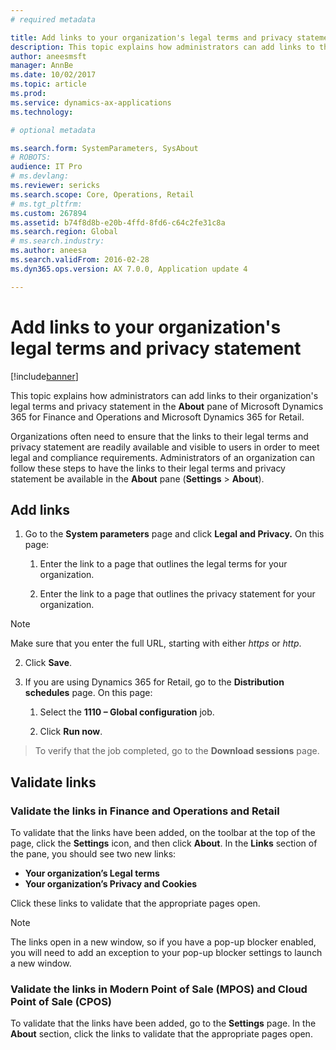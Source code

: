 ```yaml
---
# required metadata

title: Add links to your organization's legal terms and privacy statement
description: This topic explains how administrators can add links to their organization's legal terms and privacy statement in the <strong>About</strong> pane of Microsoft Dynamics 365 for Finance and Operations and Microsoft Dynamics 365 for Retail.
author: aneesmsft
manager: AnnBe
ms.date: 10/02/2017
ms.topic: article
ms.prod: 
ms.service: dynamics-ax-applications
ms.technology: 

# optional metadata

ms.search.form: SystemParameters, SysAbout
# ROBOTS: 
audience: IT Pro
# ms.devlang: 
ms.reviewer: sericks
ms.search.scope: Core, Operations, Retail
# ms.tgt_pltfrm: 
ms.custom: 267894
ms.assetid: b74f8d8b-e20b-4ffd-8fd6-c64c2fe31c8a
ms.search.region: Global
# ms.search.industry: 
ms.author: aneesa
ms.search.validFrom: 2016-02-28
ms.dyn365.ops.version: AX 7.0.0, Application update 4

---
```


# Add links to your organization's legal terms and privacy statement

[!include[banner](../includes/banner.md)]


This topic explains how administrators can add links to their organization's legal terms and privacy statement in the <strong>About</strong> pane of Microsoft Dynamics 365 for Finance and Operations and Microsoft Dynamics 365 for Retail.

Organizations often need to ensure that the links to their legal terms and privacy statement are readily available and visible to users in order to meet legal and compliance requirements. Administrators of an organization can follow these steps to have the links to their legal terms and privacy statement be available in the **About** pane (**Settings** &gt; **About**).

## Add links
1.  Go to the **System parameters** page and click **Legal and Privacy.** On this page:

    1.  Enter the link to a page that outlines the legal terms for your organization.

    2.  Enter the link to a page that outlines the privacy statement for your organization.

> [!NOTE]
> Make sure that you enter the full URL, starting with either *https* or *http*.

2.  Click **Save**.

3.  If you are using Dynamics 365 for Retail, go to the **Distribution
    schedules** page. On this page:

    1.  Select the **1110 – Global configuration** job.

    2.  Click **Run now**.

>   To verify that the job completed, go to the **Download sessions** page.

## Validate links

### Validate the links in Finance and Operations and Retail
To validate that the links have been added, on the toolbar at the top of the page, click the **Settings** icon, and then click **About**. In the **Links** section of the pane, you should see two new links:

-   **Your organization’s Legal terms**
-   **Your organization’s Privacy and Cookies**

Click these links to validate that the appropriate pages open. 

> [!NOTE]
> The links open in a new window, so if you have a pop-up blocker enabled, you will need to add an exception to your pop-up blocker settings to launch a new window.

### Validate the links in Modern Point of Sale (MPOS) and Cloud Point of Sale (CPOS)
To validate that the links have been added, go to the **Settings** page. In the **About** section, click the links to validate that the appropriate pages open.
